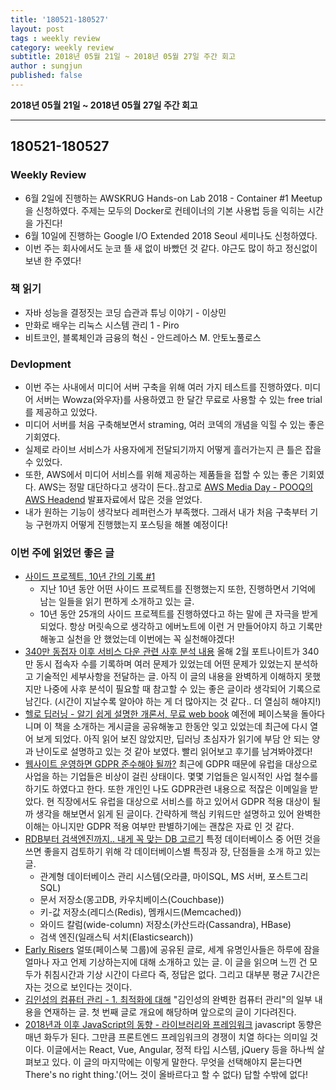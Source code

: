 ```yaml
---
title: '180521-180527'  
layout: post  
tags : weekly review
category: weekly review
subtitle: 2018년 05월 21일 ~ 2018년 05월 27일 주간 회고
author : sungjun
published: false
---
```


**2018년 05월 21일 ~ 2018년 05월 27일 주간 회고** 

---

## 180521-180527

### Weekly Review
  - 6월 2일에 진행하는 AWSKRUG Hands-on Lab 2018 - Container #1 Meetup을 신청하였다. 주제는 모두의 Docker로 컨테이너의 기본 사용법 등을 익히는 시간을 가진다!
  - 6월 10일에 진행하는 Google I/O Extended 2018 Seoul 세미나도 신청하였다.
  - 이번 주는 회사에서도 눈코 뜰 새 없이 바빴던 것 같다. 야근도 많이 하고 정신없이 보낸 한 주였다!

### 책 읽기
  - 자바 성능을 결정짓는 코딩 습관과 튜닝 이야기 - 이상민
  - 만화로 배우는 리눅스 시스템 관리 1 - Piro
  - 비트코인, 블록체인과 금융의 혁신 - 안드레아스 M. 안토노풀로스

### Devlopment
  - 이번 주는 사내에서 미디어 서버 구축을 위해 여러 가지 테스트를 진행하였다. 미디어 서버는 Wowza(와우자)를 사용하였고 한 달간 무료로 사용할 수 있는 free trial를 제공하고 있었다.
  - 미디어 서버를 처음 구축해보면서 straming, 여러 코덱의 개념을 익힐 수 있는 좋은 기회였다.
  - 실제로 라이브 서비스가 사용자에게 전달되기까지 어떻게 흘러가는지 큰 틀은 잡을 수 있었다.
  - 또한, AWS에서 미디어 서비스를 위해 제공하는 제품들을 접할 수 있는 좋은 기회였다. AWS는 정말 대단하다고 생각이 든다..참고로 [AWS Media Day - POOQ의 AWS Headend](https://www.slideshare.net/awskorea/pooq-ott-case-for-live-vod-build-on-aws) 발표자료에서 많은 것을 얻었다.
  - 내가 원하는 기능이 생각보다 레퍼런스가 부족했다. 그래서 내가 처음 구축부터 기능 구현까지 어떻게 진행했는지 포스팅을 해볼 예정이다!

### 이번 주에 읽었던 좋은 글
- [사이드 프로젝트, 10년 간의 기록 #1](https://medium.com/@jungil.han/%EC%82%AC%EC%9D%B4%EB%93%9C-%ED%94%84%EB%A1%9C%EC%A0%9D%ED%8A%B8-10%EB%85%84%EC%9D%98-%EA%B8%B0%EB%A1%9D-%ED%8C%8C%ED%8A%B8-1-63bc25f8dcfc)
  - 지난 10년 동안 어떤 사이드 프로젝트를 진행했는지 또한, 진행하면서 기억에 남는 일들을 읽기 편하게 소개하고 있는 글.
  - 10년 동안 25개의 사이드 프로젝트를 진행하였다고 하는 말에 큰 자극을 받게 되었다. 항상 머릿속으로 생각하고 에버노트에 이런 거 만들어야지 하고 기록만 해놓고 실천을 안 했었는데 이번에는 꼭 실천해야겠다!
- [340만 동접자 이후 서비스 다운 관련 사후 분석 내용](https://www.epicgames.com/fortnite/ko/news/postmortem-of-service-outage-at-3-4m-ccu) 올해 2월 포트나이트가 340만 동시 접속자 수를 기록하며 여러 문제가 있었는데 어떤 문제가 있었는지 분석하고 기술적인 세부사항을 전달하는 글. 아직 이 글의 내용을 완벽하게 이해하지 못했지만 나중에 사후 분석이 필요할 때 참고할 수 있는 좋은 글이라 생각되어 기록으로 남긴다. (시간이 지날수록 알아야 하는 게 더 많아지는 것 같다.. 더 열심히 해야지!)
- [헬로 딥러닝 - 알기 쉽게 설명한 개론서, 무료 web book](https://realhanbit.co.kr/books/136) 예전에 페이스북을 돌아다니며 이 책을 소개하는 게시글을 공유해놓고 한동안 잊고 있었는데 최근에 다시 열어 보게 되었다. 아직 읽어 보진 않았지만, 딥러닝 초심자가 읽기에 부담 안 되는 양과 난이도로 설명하고 있는 것 같아 보였다. 빨리 읽어보고 후기를 남겨봐야겠다!
- [웹사이트 운영하면 GDPR 준수해야 될까?](http://m.boannews.com/html/detail.html?tab_type=1&idx=69559) 최근에 GDPR 때문에 유럽을 대상으로 사업을 하는 기업들은 비상이 걸린 상태이다. 몇몇 기업들은 일시적인 사업 철수를 하기도 하였다고 한다. 또한 개인인 나도 GDPR관련 내용으로 적잖은 이메일을 받았다.   현 직장에서도 유럽을 대상으로 서비스를 하고 있어서 GDPR 적용 대상이 될까 생각을 해보면서 읽게 된 글이다. 간략하게 핵심 키워드만 설명하고 있어 완벽한 이해는 아니지만 GDPR 적용 여부만 판별하기에는 괜찮은 자료 인 것 같다.  
- [RDB부터 검색엔진까지.. 내게 꼭 맞는 DB 고르기](http://www.ciokorea.com/news/38041?utm_source=gaerae.com&utm_campaign=%EA%B0%9C%EB%B0%9C%EC%9E%90%EC%8A%A4%EB%9F%BD%EB%8B%A4&utm_medium=social) 특정 데이터베이스 중 어떤 것을 쓰면 좋을지 검토하기 위해 각 데이터베이스별 특징과 장, 단점들을 소개 하고 있는 글.
  - 관계형 데이터베이스 관리 시스템(오라클, 마이SQL, MS 서버, 포스트그리SQL)
  - 문서 저장소(몽고DB, 카우치베이스(Couchbase))
  - 키-값 저장소(레디스(Redis), 멤캐시드(Memcached))
  - 와이드 칼럼(wide-column) 저장소(카산드라(Cassandra), HBase)
  - 검색 엔진(일래스틱 서치(Elasticsearch))
- [Early Risers](https://mymorningroutine.com/early-risers/) 얼또(페이스북 그룹)에 공유된 글로, 세계 유명인사들은 하루에 잠을 얼마나 자고 언제 기상하는지에 대해 소개하고 있는 글. 이 글을 읽으며 느낀 건 모두가 취침시간과 기상 시간이 다르다 즉, 정답은 없다. 그리고 대부분 평균 7시간은 자는 것으로 보인다는 것이다.
- [김인성의 컴퓨터 관리 - 1. 최적화에 대해](http://minix.tistory.com/665?category=632742)  "김인성의 완벽한 컴퓨터 관리"의 일부 내용을 연재하는 글. 첫 번째 글로 개요에 해당하며 앞으로의 글이 기다려진다.
- [2018년과 이후 JavaScript의 동향 - 라이브러리와 프레임워크](https://d2.naver.com/helloworld/3259111) javascript 동향은 매년 화두가 된다. 그만큼 프론트엔드 프레임워크의 경쟁이 치열 하다는 의미일 것이다. 이글에서는 React, Vue, Angular, 정적 타입 시스템, jQuery 등을 하나씩 살펴보고 있다. 이 글의 마지막에는 이렇게 말한다. 무엇을 선택해야지 묻는다면 There's no right thing.'(어느 것이 올바르다고 할 수 없다) 답할 수밖에 없다!
